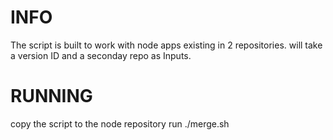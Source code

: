 # INFO
The script is built to work with node apps existing in 2 repositories. will take a version ID and a seconday repo as Inputs.

# RUNNING
copy the script to the node repository
run ./merge.sh

